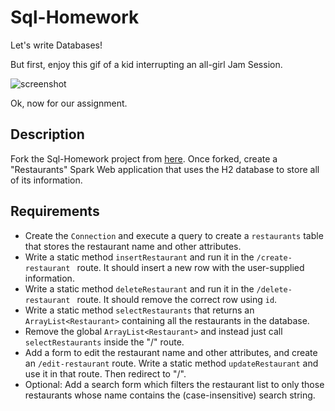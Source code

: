 # Sql-Homework
Let's write Databases!

But first, enjoy this gif of a kid interrupting an all-girl Jam Session.

![screenshot](https://d.justpo.st/media/images/2013/10/d8d2c89f12410773c3a53cc6d4af4115.gif)


Ok, now for our assignment.

## Description

Fork the Sql-Homework project from [here](https://github.com/TIY-Charlotte-Java/Sql-Homework). Once forked, create a "Restaurants" Spark Web application that uses the H2 database to store all of its information.

## Requirements

* Create the `Connection` and execute a query to create a `restaurants` table that stores the restaurant name and other attributes.
* Write a static method `insertRestaurant` and run it in the `/create-restaurant ` route. It should insert a new row with the user-supplied information.
* Write a static method `deleteRestaurant` and run it in the `/delete-restaurant ` route. It should remove the correct row using `id`.
* Write a static method `selectRestaurants` that returns an `ArrayList<Restaurant>` containing all the restaurants in the database.
* Remove the global `ArrayList<Restaurant>` and instead just call `selectRestaurants` inside the "/" route.
* Add a form to edit the restaurant name and other attributes, and create an `/edit-restaurant` route. Write a static method `updateRestaurant` and use it in that route. Then redirect to "/".
* Optional: Add a search form which filters the restaurant list to only those restaurants whose name contains the (case-insensitive) search string.
